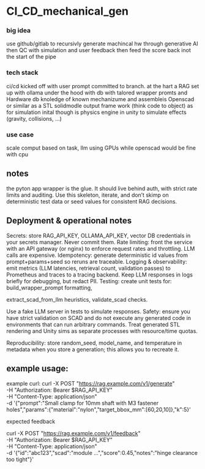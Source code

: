 # CI_CD_mechanical_gen

### big idea
use github/gitlab to recursivly generate machincal hw through generative AI then QC with simulation and user feedback then feed the score back inot the start of the pipe


### tech stack
ci/cd kicked off with user prompt committed to branch.
at the hart a RAG set up with ollama under the hood with db with talored wrapper promts and Hardware db knoledge of known mechanizume and assembleis 
Openscad or similar as a STL solidmodle output frame work (think code to object) 
as for simulation inital though is physics engine in unity to simulate effects (gravity, collisions, ...) 



### use case 
scale comput based on task, llm using GPUs while openscad would be fine with cpu 

## notes

the pyton app  wrapper is the glue. It should live behind auth, with strict rate limits and auditing. Use this skeleton, iterate, and don’t skimp on deterministic test data or seed values for consistent RAG decisions.

## Deployment & operational notes 

Secrets: store RAG_API_KEY, OLLAMA_API_KEY, vector DB credentials in your secrets manager. Never commit them.
Rate limiting: front the service with an API gateway (or nginx) to enforce request rates and throttling. LLM calls are expensive.
Idempotency: generate deterministic id values from prompt+params+seed so reruns are traceable.
Logging & observability: emit metrics (LLM latencies, retrieval count, validation passes) to Prometheus and traces to a tracing backend. Keep LLM responses in logs briefly for debugging, but redact PII.
Testing: create unit tests for:
build_wrapper_prompt formatting,

extract_scad_from_llm heuristics,
validate_scad checks.

Use a fake LLM server in tests to simulate responses.
Safety: ensure you have strict validation on SCAD and do not execute any generated code in environments that can run arbitrary commands. Treat generated STL rendering and Unity sims as separate processes with resource/time quotas.

Reproducibility: store random_seed, model_name, and temperature in metadata when you store a generation; this allows you to recreate it.



## example usage:


example curl:
curl -X POST "https://rag.example.com/v1/generate" \
  -H "Authorization: Bearer $RAG_API_KEY" \
  -H "Content-Type: application/json" \
  -d '{"prompt":"Small clamp for 10mm shaft with M3 fastener holes","params":{"material":"nylon","target_bbox_mm":[60,20,10]},"k":5}'


expected feedback

curl -X POST "https://rag.example.com/v1/feedback" \
  -H "Authorization: Bearer $RAG_API_KEY" \
  -H "Content-Type: application/json" \
  -d '{"id":"abc123","scad":"module ...","score":0.45,"notes":"hinge clearance too tight"}'
